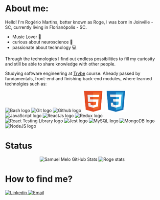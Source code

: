 # About me:

Hello! I'm Rogério Martins, better known as Roge, I was born in Joinville - SC, currently living in Florianópolis - SC.
- Music Lover :musical_note:
- curious about neuroscience :brain:
- passionate about technology :computer:

Through the technologies I find out endless possibilities to fill my curiosity and still be able to share knowledge with other people.

Studying software engineering at <a href="https://www.betrybe.com">Trybe</a> course.
Already passed by fundamentals, front-end and finishing back-end modules, where learned technolgies such as:
<div>
    <img width="100px" src="https://upload.wikimedia.org/wikipedia/commons/thumb/2/20/Bash_Logo_black_and_white_icon_only.svg/1200px-Bash_Logo_black_and_white_icon_only.svg.png" alt="Bash logo"/>
    <img width="70px" src="https://git-scm.com/images/logos/downloads/Git-Icon-1788C.png" alt="Git logo"/>
    <img width="70px" src="https://cdn-icons-png.flaticon.com/512/25/25231.png" alt="Github logo"/>
    <img width="70px" src="https://raw.githubusercontent.com/devicons/devicon/00f02ef57fb7601fd1ddcc2fe6fe670fef3ae3e4/icons/html5/html5-original.svg" alt="HTML logo"/>
    <img width="70px" src="https://raw.githubusercontent.com/devicons/devicon/00f02ef57fb7601fd1ddcc2fe6fe670fef3ae3e4/icons/css3/css3-original.svg" alt="CSS3 logo"/>
    <img width="70px" src="https://upload.wikimedia.org/wikipedia/commons/thumb/9/99/Unofficial_JavaScript_logo_2.svg/2048px-Unofficial_JavaScript_logo_2.svg.png" alt="JavaScript logo"/>
    <img width="100px" src="https://upload.wikimedia.org/wikipedia/commons/thumb/a/a7/React-icon.svg/1280px-React-icon.svg.png" alt="ReactJs logo"/>
    <img width="70px" src="https://seeklogo.com/images/R/redux-logo-9CA6836C12-seeklogo.com.png" alt="Redux logo"/>
    <img width="70px" src="https://testing-library.com/img/octopus-128x128.png" alt="React Testing Library logo"/>
    <img width="70px" src="https://seeklogo.com/images/J/jest-logo-F9901EBBF7-seeklogo.com.png" alt="Jest logo"/>
    <img width="100px" src="https://marcas-logos.net/wp-content/uploads/2020/11/MySQL-logo.png" alt="MySQL logo"/>
    <img width="70px" src="https://infinapps.com/wp-content/uploads/2018/10/mongodb-logo.png" alt="MongoDB logo"/>
    <img width="70px" src="https://walde.co/wp-content/uploads/2016/09/nodejs_logo.png" alt="NodeJS logo"/>
</div>

# Status

<div align="center">
  <img height="150px" src="https://github-readme-stats.vercel.app/api?username=oldroge&count_private=true&hide=stars&show_icons=true&theme=dracula" alt="Samuel Melo GitHub Stats" />
  <img height="150px" src="https://github-readme-stats.vercel.app/api/top-langs/?username=oldroge&layout=compact&theme=dracula" alt="Roge stats" />
</div>

# How to find me?
<div align:"center">
    <a href="https://www.linkedin.com/in/roge/" target="_blank">
        <img width="120px" src="https://i.imgur.com/twkI2be.png" alt="Linkedin" />
    </a>
    <a href="mailto:rogeriomrjr@icloud.com" target="_blank">
        <img width="120px" src="https://i.imgur.com/a8RlM51.png" alt="Email" />
    </a>
</div>
